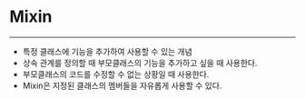 # Mixin

---

- 특정 클래스에 기능을 추가하여 사용할 수 있는 개념
- 상속 관계를 정의할 때 부모클래스의 기능을 추가하고 싶을 때 사용한다.
- 부모클래스의 코드를 수정할 수 없는 상황일 때 사용한다.
- Mixin은 지정된 클래스의 멤버들을 자유롭게 사용할 수 있다.